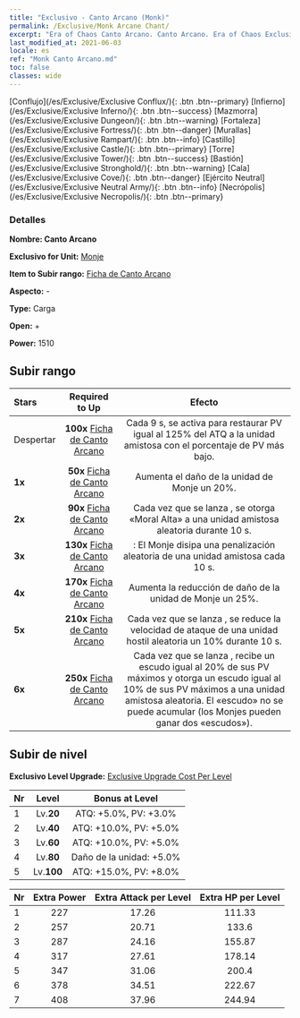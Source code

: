 ```yaml
---
title: "Exclusivo - Canto Arcano (Monk)"
permalink: /Exclusive/Monk Arcane Chant/
excerpt: "Era of Chaos Canto Arcano. Canto Arcano. Era of Chaos Exclusivo Canto Arcano. Monje Exclusivo."
last_modified_at: 2021-06-03
locale: es
ref: "Monk Canto Arcano.md"
toc: false
classes: wide
---
```

 [Conflujo](/es/Exclusive/Exclusive Conflux/){: .btn .btn--primary} [Infierno](/es/Exclusive/Exclusive Inferno/){: .btn .btn--success} [Mazmorra](/es/Exclusive/Exclusive Dungeon/){: .btn .btn--warning} [Fortaleza](/es/Exclusive/Exclusive Fortress/){: .btn .btn--danger} [Murallas](/es/Exclusive/Exclusive Rampart/){: .btn .btn--info} [Castillo](/es/Exclusive/Exclusive Castle/){: .btn .btn--primary} [Torre](/es/Exclusive/Exclusive Tower/){: .btn .btn--success} [Bastión](/es/Exclusive/Exclusive Stronghold/){: .btn .btn--warning} [Cala](/es/Exclusive/Exclusive Cove/){: .btn .btn--danger} [Ejército Neutral](/es/Exclusive/Exclusive Neutral Army/){: .btn .btn--info} [Necrópolis](/es/Exclusive/Exclusive Necropolis/){: .btn .btn--primary} 

### Detalles
 **Nombre: Canto Arcano** 

 **Exclusivo for Unit:** [Monje](/es/units/Monk/) 

 **Item to Subir rango:** [Ficha de Canto Arcano](/ItemsES/con_915/)

 **Aspecto:** -

 **Type:** Carga

 **Open:** +

 **Power:** 1510

## Subir rango

  |     Stars    |  Required to Up | Efecto |
  |:-------------|:---------------:|:---------------:|
  |  Despertar  | **100x** [Ficha de Canto Arcano](/ItemsES/con_915/) | Cada 9 s, <Preaching> se activa para restaurar PV igual al 125% del ATQ a la unidad amistosa con el porcentaje de PV más bajo. |
  | **1x** <i class="fas fa-star"/> | **50x** [Ficha de Canto Arcano](/ItemsES/con_915/) | Aumenta el daño de la unidad de Monje un 20%. |
  | **2x** <i class="fas fa-star"/> | **90x** [Ficha de Canto Arcano](/ItemsES/con_915/) | Cada vez que se lanza <Preaching>, se otorga «Moral Alta» a una unidad amistosa aleatoria durante 10 s. |
  | **3x** <i class="fas fa-star"/> | **130x** [Ficha de Canto Arcano](/ItemsES/con_915/) | <Devotion>: El Monje disipa una penalización aleatoria de una unidad amistosa cada 10 s. |
  | **4x** <i class="fas fa-star"/> | **170x** [Ficha de Canto Arcano](/ItemsES/con_915/) | Aumenta la reducción de daño de la unidad de Monje un 25%. |
  | **5x** <i class="fas fa-star"/> | **210x** [Ficha de Canto Arcano](/ItemsES/con_915/) | Cada vez que se lanza <Preaching>, se reduce la velocidad de ataque de una unidad hostil aleatoria un 10% durante 10 s. |
  | **6x** <i class="fas fa-star"/> | **250x** [Ficha de Canto Arcano](/ItemsES/con_915/) | Cada vez que se lanza <Devotion>, recibe un escudo igual al 20% de sus PV máximos y otorga un escudo igual al 10% de sus PV máximos a una unidad amistosa aleatoria. El «escudo» no se puede acumular (los Monjes pueden ganar dos «escudos»). |


## Subir de nivel
 **Exclusivo Level Upgrade:** [Exclusive Upgrade Cost Per Level](/Exclusive/ExclusiveUpgradeCostPerLevel/)

  |  Nr  |   Level  | Bonus at Level |
  |:-----|:--------:|:--------------:|
  | 1 | Lv.**20** | ATQ: +5.0%, PV: +3.0% |
  | 2 | Lv.**40** | ATQ: +10.0%, PV: +5.0% |
  | 3 | Lv.**60** | ATQ: +10.0%, PV: +5.0% |
  | 4 | Lv.**80** | Daño de la unidad: +5.0% |
  | 5 | Lv.**100** | ATQ: +15.0%, PV: +8.0% |


  |  Nr  |  Extra Power | Extra Attack per Level | Extra HP per Level |
  |:-----|:--------:|:--------:|:--------:|
  | 1 | 227 | 17.26 | 111.33 |
  | 2 | 257 | 20.71 | 133.6 |
  | 3 | 287 | 24.16 | 155.87 |
  | 4 | 317 | 27.61 | 178.14 |
  | 5 | 347 | 31.06 | 200.4 |
  | 6 | 378 | 34.51 | 222.67 |
  | 7 | 408 | 37.96 | 244.94 |


